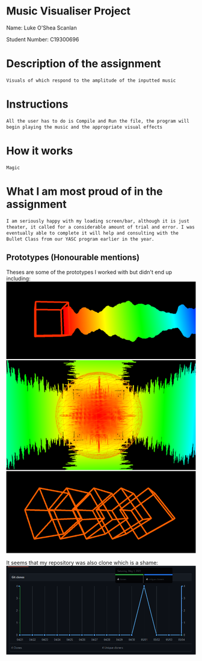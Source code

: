 # Music Visualiser Project

Name: Luke O'Shea Scanlan

Student Number: C19300696

# Description of the assignment
	Visuals of which respond to the amplitude of the inputted music

# Instructions
	All the user has to do is Compile and Run the file, the program will begin playing the music and the appropriate visual effects 

# How it works
	Magic

# What I am most proud of in the assignment
	I am seriously happy with my loading screen/bar, although it is just theater, it called for a considerable amount of trial and error. I was eventually able to complete it will help and consulting with the Bullet Class from our YASC program earlier in the year.

## Prototypes (Honourable mentions)
Theses are some of the prototypes I worked with but didn't end up including:
![An image](images/comet.png)
![An image](images/nova.png)
![An image](images/boxes.png)

It seems that my repository was also clone which is a shame:
![An image](images/cloned.png)
